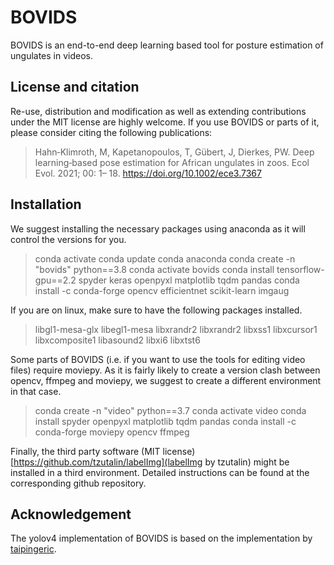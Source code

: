 # BOVIDS
BOVIDS is an end-to-end deep learning based tool for posture estimation of ungulates in videos. 

## License and citation
Re-use, distribution and modification as well as extending contributions under the MIT license are highly welcome. If you use BOVIDS or parts of it, please consider citing the following publications:

>  Hahn‐Klimroth, M, Kapetanopoulos, T, Gübert, J, Dierkes, PW. Deep learning‐based pose estimation for African ungulates in zoos. 
>  Ecol Evol. 2021; 00: 1– 18. https://doi.org/10.1002/ece3.7367 

## Installation
We suggest installing the necessary packages using anaconda as it will control the versions for you. 
>conda activate
>conda update conda anaconda
>conda create -n "bovids" python==3.8
>conda activate bovids
>conda install tensorflow-gpu==2.2 spyder keras openpyxl matplotlib tqdm pandas
>conda install -c conda-forge opencv efficientnet scikit-learn imgaug

If you are on linux, make sure to have the following packages installed.
> libgl1-mesa-glx libegl1-mesa libxrandr2 libxrandr2 libxss1 libxcursor1 libxcomposite1 libasound2 libxi6 libxtst6

Some parts of BOVIDS (i.e. if you want to use the tools for editing video files) require moviepy. As it is fairly likely to create a version clash between opencv, ffmpeg and moviepy, we suggest to create a different environment in that case.

>conda create -n "video" python==3.7
>conda activate video
>conda install spyder openpyxl matplotlib tqdm pandas
>conda install -c conda-forge moviepy opencv ffmpeg

Finally, the third party software (MIT license) [https://github.com/tzutalin/labelImg](labelImg by tzutalin) might be installed in a third environment. Detailed instructions can be found at the corresponding github repository.

## Acknowledgement
The yolov4 implementation of BOVIDS is based on the implementation by [taipingeric](https://github.com/taipingeric/yolo-v4-tf.keras). 





